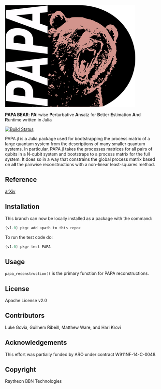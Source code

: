 ![PAPA](docs/images/PAPA_BEAR_small.png)

**PAPA BEAR**: **PA**irwise **P**erturbative **A**nsatz for **B**etter **E**stimation **A**nd **R**untime written in Julia

[![Build Status](https://travis-ci.com/BBN-Q/PAPA.jl.svg?branch=master)](https://travis-ci.com/BBN-Q/PAPA.jl)

PAPA.jl is a Julia package used for bootstrapping the process matrix of a large quantum system from the descriptions of many smaller quantum systems.  In particular, PAPA.jl takes the processes matrices for all pairs of qubits in a N-qubit system and bootstraps to a process matrix for the full system. It does so in a way that constrains the global process matrix based on __all__ the pairwise reconstructions with a non-linear least-squares method.

## Reference
[arXiv](https://arxiv.org/abs/1902.10821)

## Installation
This branch can now be locally installed as a package with the command:
```julia
(v1.0) pkg> add <path to this repo>
```

To run the test code do:
```julia
(v1.0) pkg> test PAPA
```

## Usage
`papa_reconstruction()` is the primary function for PAPA reconstructions.

## License
Apache License v2.0

## Contributors
Luke Govia, Guilhem Ribeill, Matthew Ware, and Hari Krovi

## Acknowledgements
This effort was partially funded by ARO under contract W911NF-14-C-0048.

## Copyright
Raytheon BBN Technologies
